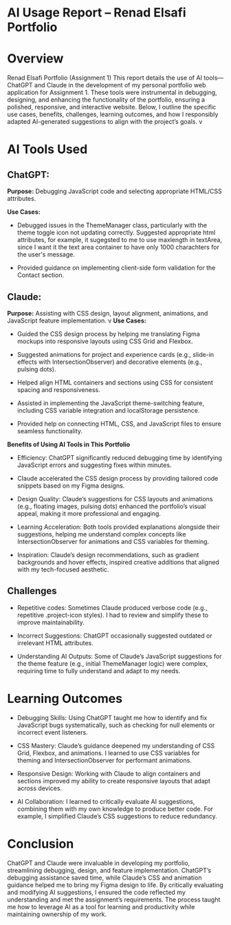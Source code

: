 # AI Usage Report – Renad Elsafi Portfolio 

# Overview
Renad Elsafi Portfolio (Assignment 1)
This report details the use of AI tools—ChatGPT and Claude in the development of my personal portfolio web application for Assignment 1. These tools were instrumental in debugging, designing, and enhancing the functionality of the portfolio, ensuring a polished, responsive, and interactive website. Below, I outline the specific use cases, benefits, challenges, learning outcomes, and how I responsibly adapted AI-generated suggestions to align with the project’s goals.
 v
# AI Tools Used

## ChatGPT:

**Purpose:** Debugging JavaScript code and selecting appropriate HTML/CSS attributes.

**Use Cases:**
- Debugged issues in the ThemeManager class, particularly with the theme toggle icon not updating correctly.
Suggested appropriate html attributes, for example, it sugegsted to me to use maxlength in textArea, since I want it the text area container to have only 1000 charachters for the user's message.

- Provided guidance on implementing client-side form validation for the Contact section.

## Claude:

**Purpose:** Assisting with CSS design, layout alignment, animations, and JavaScript feature implementation.
v
**Use Cases:**
- Guided the CSS design process by helping me translating Figma mockups into responsive layouts using CSS Grid and Flexbox.

- Suggested animations for project and experience cards (e.g., slide-in effects with IntersectionObserver) and decorative elements (e.g., pulsing dots).

- Helped align HTML containers and sections using CSS for consistent spacing and responsiveness.

- Assisted in implementing the JavaScript theme-switching feature, including CSS variable integration and localStorage persistence.

- Provided help on connecting HTML, CSS, and JavaScript files to ensure seamless functionality.

**Benefits of Using AI Tools in This Portfolio**

- Efficiency: ChatGPT significantly reduced debugging time by identifying JavaScript errors and suggesting fixes within minutes. 

- Claude accelerated the CSS design process by providing tailored code snippets based on my Figma designs.

- Design Quality: Claude’s suggestions for CSS layouts and animations (e.g., floating images, pulsing dots) enhanced the portfolio’s visual appeal, making it more professional and engaging.

- Learning Acceleration: Both tools provided explanations alongside their suggestions, helping me understand complex concepts like IntersectionObserver for animations and CSS variables for theming.

- Inspiration: Claude’s design recommendations, such as gradient backgrounds and hover effects, inspired creative additions that aligned with my tech-focused aesthetic.

## Challenges
- Repetitive codes: Sometimes Claude produced verbose code (e.g., repetitive .project-icon styles). I had to review and simplify these to improve maintainability.

- Incorrect Suggestions: ChatGPT occasionally suggested outdated or irrelevant HTML attributes.

- Understanding AI Outputs: Some of Claude’s JavaScript suggestions for the theme feature (e.g., initial ThemeManager logic) were complex, requiring time to fully understand and adapt to my needs.

# Learning Outcomes
- Debugging Skills: Using ChatGPT taught me how to identify and fix JavaScript bugs systematically, such as checking for null elements or incorrect event listeners.

- CSS Mastery: Claude’s guidance deepened my understanding of CSS Grid, Flexbox, and animations. I learned to use CSS variables for theming and IntersectionObserver for performant animations.

- Responsive Design: Working with Claude to align containers and sections improved my ability to create responsive layouts that adapt across devices.

- AI Collaboration: I learned to critically evaluate AI suggestions, combining them with my own knowledge to produce better code. For example, I simplified Claude’s CSS suggestions to reduce redundancy.


# Conclusion
ChatGPT and Claude were invaluable in developing my portfolio, streamlining debugging, design, and feature implementation. ChatGPT’s debugging assistance saved time, while Claude’s CSS and animation guidance helped me to bring my Figma design to life. By critically evaluating and modifying AI suggestions, I ensured the code reflected my understanding and met the assignment’s requirements. The process taught me how to leverage AI as a tool for learning and productivity while maintaining ownership of my work. 